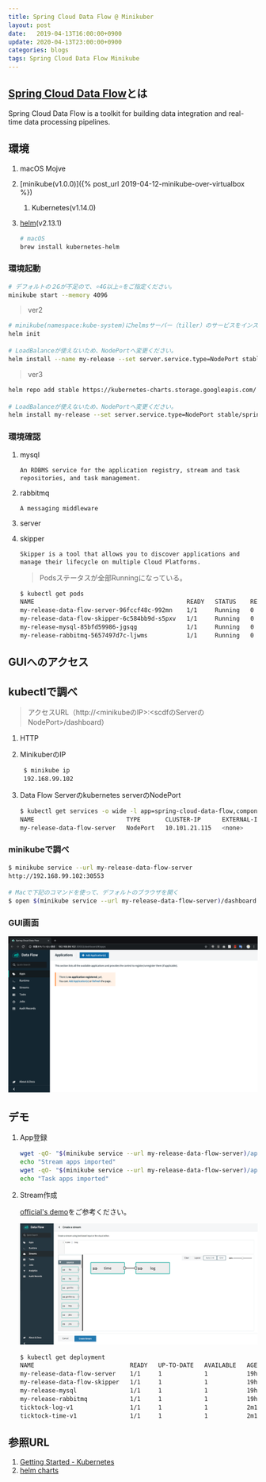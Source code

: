 ```yaml
---
title: Spring Cloud Data Flow @ Minikuber
layout: post
date:   2019-04-13T16:00:00+0900
update: 2020-04-13T23:00:00+0900
categories: blogs
tags: Spring Cloud Data Flow Minikube
---
```


## [Spring Cloud Data Flow](https://cloud.spring.io/spring-cloud-dataflow/)とは

Spring Cloud Data Flow is a toolkit for building data integration and real-time data processing pipelines.

## 環境

1. macOS Mojve
2. [minikube(v1.0.0)]({% post_url 2019-04-12-minikube-over-virtualbox %})
   1. Kubernetes(v1.14.0)
3. [helm](https://helm.sh/)(v2.13.1)

    ```bash
    # macOS
    brew install kubernetes-helm
    ```

### 環境起動

```bash
# デフォルトの２Gが不足ので、⭐️4G以上⭐️をご指定ください。
minikube start --memory 4096
```

> ver2

```bash
# minikube(namespace:kube-system)にhelmsサーバー（tiller）のサービスをインストール
helm init

# LoadBalanceが使えないため、NodePortへ変更ください。
helm install --name my-release --set server.service.type=NodePort stable/spring-cloud-data-flow
```

> ver3

```bash
helm repo add stable https://kubernetes-charts.storage.googleapis.com/

# LoadBalanceが使えないため、NodePortへ変更ください。
helm install my-release --set server.service.type=NodePort stable/spring-cloud-data-flow
```

### 環境確認

1. mysql

    ```text
    An RDBMS service for the application registry, stream and task repositories, and task management.
    ```

2. rabbitmq

    ```text
    A messaging middleware
    ```

3. server
4. skipper

    ```text
    Skipper is a tool that allows you to discover applications and manage their lifecycle on multiple Cloud Platforms.
    ```

    > Podsステータスが全部Runningになっている。

    ```bash
    $ kubectl get pods
    NAME                                           READY   STATUS    RESTARTS   AGE
    my-release-data-flow-server-96fccf48c-992mn    1/1     Running   0          105m
    my-release-data-flow-skipper-6c584bb9d-s5pxv   1/1     Running   0          105m
    my-release-mysql-85bfd59986-jgsqg              1/1     Running   0          105m
    my-release-rabbitmq-5657497d7c-ljwms           1/1     Running   0          105m
    ```

## GUIへのアクセス

## kubectlで調べ

> アクセスURL（http://<minikubeのIP>:<scdfのServerのNodePort>/dashboard）

1. HTTP
2. MinikuberのIP

   ```bash
    $ minikube ip
    192.168.99.102
    ```

3. Data Flow Serverのkubernetes serverのNodePort

    ```bash
    $ kubectl get services -o wide -l app=spring-cloud-data-flow,component=server
    NAME                          TYPE       CLUSTER-IP      EXTERNAL-IP   PORT(S)        AGE   SELECTOR
    my-release-data-flow-server   NodePort   10.101.21.115   <none>        80:30553/TCP   29m   app=spring-cloud-data-flow,component=server,release=my-release
    ```

### minikubeで調べ

```bash
$ minikube service --url my-release-data-flow-server
http://192.168.99.102:30553

# Macで下記のコマンドを使って、デフォルトのブラウザを開く
$ open $(minikube service --url my-release-data-flow-server)/dashboard
```

### GUI画面

![Spring Cloud Data Flow GUI](/assets/imgs/blogs/2019-04-13/spring-cloud-data-flow-gui.png)

## デモ

1. App登録

    ```bash
    wget -qO- "$(minikube service --url my-release-data-flow-server)/apps" --post-data="uri=https://dataflow.spring.io/rabbitmq-docker-latest&force=true";
    echo "Stream apps imported"
    wget -qO- "$(minikube service --url my-release-data-flow-server)/apps" --post-data="uri=https://dataflow.spring.io/task-docker-latest&force=true";
    echo "Task apps imported"
    ```

2. Stream作成

    [official's demo](https://cloud.spring.io/spring-cloud-dataflow/)をご参考ください。

    ![create ticktock stream](/assets/imgs/blogs/2019-04-13/create-ticktock-stream.png)

    ```bash
    $ kubectl get deployment
    NAME                           READY   UP-TO-DATE   AVAILABLE   AGE
    my-release-data-flow-server    1/1     1            1           19h
    my-release-data-flow-skipper   1/1     1            1           19h
    my-release-mysql               1/1     1            1           19h
    my-release-rabbitmq            1/1     1            1           19h
    ticktock-log-v1                1/1     1            1           2m17s
    ticktock-time-v1               1/1     1            1           2m17s
    ```

## 参照URL

1. [Getting Started - Kubernetes](http://docs.spring.io/spring-cloud-dataflow/docs/2.0.2.RELEASE/reference/htmlsingle/#getting-started-kubernetes)
2. [helm charts](https://github.com/helm/charts/tree/master/incubator/spring-cloud-data-flow)
